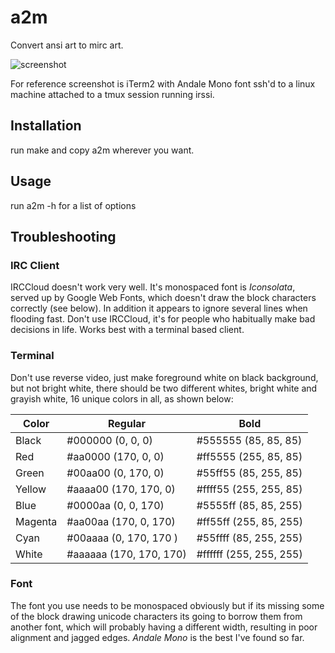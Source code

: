 # a2m

Convert ansi art to mirc art.

![screenshot](https://github.com/tat3r/a2m/blob/master/screenshot.png?raw=true)

For reference screenshot is iTerm2 with Andale Mono font ssh'd to a linux
machine attached to a tmux session running irssi.

## Installation

run make and copy a2m wherever you want.

## Usage

run a2m -h for a list of options

## Troubleshooting

### IRC Client

IRCCloud doesn't work very well.  It's monospaced font is *Iconsolata*, served
up by Google Web Fonts, which doesn't draw the block characters correctly
(see below).  In addition it appears to ignore several lines when flooding
fast.  Don't use IRCCloud, it's for people who habitually make bad decisions
in life.  Works best with a terminal based client.

### Terminal

Don't use reverse video, just make foreground white on black background, but
not bright white, there should be two different whites, bright white and
grayish white, 16 unique colors in all, as shown below:

Color | Regular | Bold
------|---------|-----
Black   | #000000 (0, 0, 0)       | #555555 (85, 85, 85)
Red     | #aa0000 (170, 0, 0)     | #ff5555 (255, 85, 85)
Green   | #00aa00 (0, 170, 0)     | #55ff55 (85, 255, 85)
Yellow  | #aaaa00 (170, 170, 0)   | #ffff55 (255, 255, 85)
Blue    | #0000aa (0, 0, 170)     | #5555ff (85, 85, 255)
Magenta | #aa00aa (170, 0, 170)   | #ff55ff (255, 85, 255)
Cyan    | #00aaaa (0, 170, 170 )  | #55ffff (85, 255, 255)
White   | #aaaaaa (170, 170, 170) | #ffffff (255, 255, 255)

### Font

The font you use needs to be monospaced obviously but if its missing some of
the block drawing unicode characters its going to borrow them from another
font, which will probably having a different width, resulting in poor alignment
and jagged edges.  *Andale Mono* is the best I've found so far.
